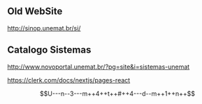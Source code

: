 ## Old WebSite

http://sinop.unemat.br/si/

## Catalogo Sistemas

http://www.novoportal.unemat.br/?pg=site&i=sistemas-unemat

https://clerk.com/docs/nextjs/pages-react

$$U---n--3---m++4++t++#++4---d--m++1++n++$$
